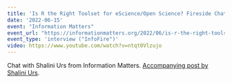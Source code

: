 ```yaml
---
title: 'Is R the Right Toolset for eScience/Open Science? Fireside Chat'
date: '2022-06-15'
event: "Information Matters"
event_url: "https://informationmatters.org/2022/06/is-r-the-right-toolset-for-escience-open-science-fireside-chat-with-maelle-salmon/"
event_type: 'interview ("InfoFire")'
video: https://www.youtube.com/watch?v=ntqt0Vlzujo
---
```


Chat with Shalini Urs from Information Matters.
[Accompanying post by Shalini Urs](https://informationmatters.org/2022/06/is-r-the-right-toolset-for-escience-open-science-fireside-chat-with-maelle-salmon/).
